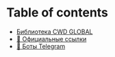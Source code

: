 # Table of contents

* [Библиотека CWD GLOBAL](README.md)
* [🔗 Официальные ссылки](oficialnye-ssylki.md)
* [🤖 Боты Telegram](boty-telegram.md)
